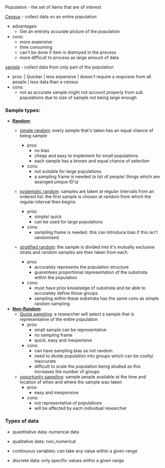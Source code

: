Population - the set of items that are of interest 

<ins>Census</ins> - collect data on an entire population 
- advantages:
	- Get an entriely accurate picture of the population
- cons:
	- more expensive
	- time consuming 
	- can't be done if item is distroyed in the process
	- more difficult to process as large amount of data  
 
<u>sample</u> - collect data from only part of the population
- pros:
| Quicker
| less expensive
| doesn't require a resposne from all people
| less data than a census
- cons:
	- not as accurate
sample might not account properly from sub populations due to size of sample not being large enough

### Sample types:
- <u><b>Random</b></u>:
	- <u>simple random</u>: every sample that's taken has an equal chance of being sample
		- pros: 
			- no bias
			- cheap and easy to implement for small populations
			- each sample has a known and equal chance of selection
		- cons:
			- not suitable for large populations 
			- a sampling frame is needed (a list of people/ things which are assinged unique ID's)

	- <u>systematic random</u>: samples are taken at regular intervals from an ordered list. the first sample is chosen at random from which the regular interval then begins
		- pros: 
			- simple/ quick
			- can be used for large populations 
		- cons:
			- sampling frame is needed. this can introduce bias if this isn't randomised.

	- <u>stratified random</u>: the sample is divided into it's mutually exclusive strata and random samples are then taken from each.
		- pros: 
			- accurately represents the population structure 
			- guarentees proportional representation of the substrata within the population
		- cons:
			- must have prior knowledge of substrata and be able to accurately define those groups 
			- sampling within these substrata has the same cons as simple random sampling 
- <u><b>Non-Random</b></u>:
	- <u>Quota sampling</u>: a researcher will select a sample that is representative of the entire population
		- pros:
			- small sample can be representative
			- no sampling frame 
			- quick, easy and inexpensive
		- cons:
			- can have sampling bias as not random
			- need to divide population into groups which can be costly/ inaccurate 
			- difficult to scale the population being studied as this increases the number of groups
	- <u>opportunity sampling</u>: sample people available at the time and location of when and where the sample was taken
		- pros:
			- easy and inexpensive
		- cons:
			- not representative of populations
			- will be affected by each individual researcher 


### Types of data
- quantitative data: numerical data
- qualitative data: non_numerical 

- continuous variables: can take any value within a given range 
- discrete data: only specific values within a given range

 



